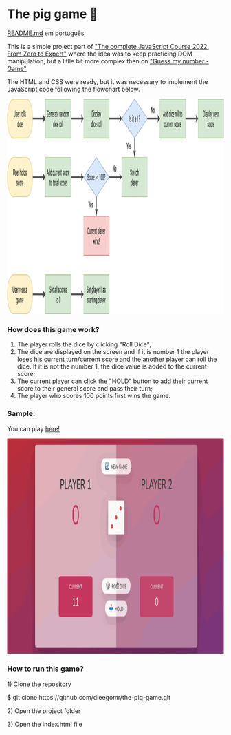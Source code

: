 <h1>The pig game 🎲</h1>

<p><a href="https://github.com/dieegomr/the-pig-game/blob/main/README_pt-BR.md">README.md</a> em português</p>
<p>
This is a simple project part of <a href="https://www.udemy.com/course/the-complete-javascript-course/?utm_source=adwords&utm_medium=udemyads&utm_campaign=WebDevelopment_v.PROF_la.EN_cc.BR_ti.8322&utm_content=deal4584&utm_term=_._ag_108455848694_._ad_467154447027_._kw__._de_c_._dm__._pl__._ti_dsa-774930035449_._li_1031586_._pd__._&matchtype=&gclid=CjwKCAjw14uVBhBEEiwAaufYx9TbRKLGzNDmGQA8PAaGk99qGom4VgQpkeWedZuxHN_Cs1e6m0LX0BoCUJQQAvD_BwE">"The complete JavaScript Course 2022: From Zero to Expert"</a> where the idea was to keep practicing DOM manipulation, but a litlle bit more complex then on <a href="https://github.com/dieegomr/Gess-my-number-game">"Guess my number - Game"</a>
</p>

<p>
The HTML and CSS were ready, but it was necessary to implement the JavaScript code following the flowchart below.
</p>
<img src="pig-game-flowchart.png" alt="flowchart" width="700" height="500">

<h3>How does this game work?</h3>

<ol>
<li>The player rolls the dice by clicking "Roll Dice";</li>
<li>The dice are displayed on the screen and if it is number 1 the player loses his current turn/current score and the another player can roll the dice. If it is not the number 1, the dice value is added to the current score;</li>
<li>The current player can click the "HOLD" button to add their current score to their general score and pass their turn;</li>
<li>The player who scores 100 points first wins the game.</li>
</ol>

<h3>Sample:</h3>
<p>You can play <a href="https://dieegomr.github.io/the-pig-game/">here!</a></p>
<img src="thePigGame.gif" alt="game gif" width="700" height="500">

<h3>How to run this game?</h3>

<p>1) Clone the repository </p>
<p>   $ git clone https://github.com/dieegomr/the-pig-game.git</p>
<p>2) Open the project folder</p>
<p>3) Open the index.html file</p>
